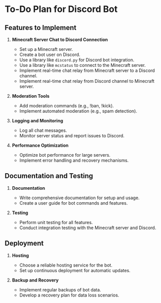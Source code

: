 # To-Do Plan for Discord Bot

## Features to Implement

1. **Minecraft Server Chat to Discord Connection**
   - Set up a Minecraft server.
   - Create a bot user on Discord.
   - Use a library like `discord.py` for Discord bot integration.
   - Use a library like `mcstatus` to connect to the Minecraft server.
   - Implement real-time chat relay from Minecraft server to a Discord channel.
   - Implement real-time chat relay from Discord channel to Minecraft server.

2. **Moderation Tools**
   - Add moderation commands (e.g., !ban, !kick).
   - Implement automated moderation (e.g., spam detection).

3. **Logging and Monitoring**
   - Log all chat messages.
   - Monitor server status and report issues to Discord.

4. **Performance Optimization**
   - Optimize bot performance for large servers.
   - Implement error handling and recovery mechanisms.


## Documentation and Testing

1. **Documentation**
   - Write comprehensive documentation for setup and usage.
   - Create a user guide for bot commands and features.

2. **Testing**
   - Perform unit testing for all features.
   - Conduct integration testing with the Minecraft server and Discord.

## Deployment

1. **Hosting**
   - Choose a reliable hosting service for the bot.
   - Set up continuous deployment for automatic updates.

2. **Backup and Recovery**
   - Implement regular backups of bot data.
   - Develop a recovery plan for data loss scenarios.
